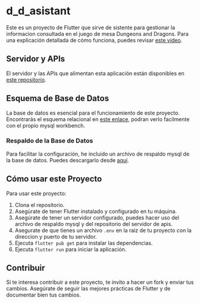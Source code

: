 # d_d_asistant

Este es un proyecto de Flutter que sirve de sistente para gestionar la informacion consultada en el juego de mesa Dungeons and Dragons. Para una explicación detallada de cómo funciona, puedes revisar [este video](https://youtu.be/6qgK6Z1OFk0).

## Servidor y APIs

El servidor y las APIs que alimentan esta aplicación están disponibles en [este repositorio](https://github.com/probhaal69/apiRest).

## Esquema de Base de Datos

La base de datos es esencial para el funcionamiento de este proyecto. Encontrarás el esquema relacional en [este enlace](https://mega.nz/file/RZVwnAoa#SQUrlec3l9qacWF80_Ag8oJOYoIAmSPeGLbIBKifO8w), podran verlo facilmente con el propio mysql workbench.

### Respaldo de la Base de Datos

Para facilitar la configuración, he incluido un archivo de respaldo mysql de la base de datos. Puedes descargarlo desde [aquí](https://mega.nz/file/hYEgTACB#sPvTKGj5NJA9UqB_WoZYKzPXXtl1n3eYB4ZQpP1rFfk).

## Cómo usar este Proyecto

Para usar este proyecto:

1. Clona el repositorio.
3. Asegúrate de tener Flutter instalado y configurado en tu máquina.
4. Asegúrate de tener un servidor configurado, puedes hacer uso del archivo de respaldo mysql y del repositorio del servidor de apis.
5. Asegurate de que tienes un archivo `.env` en la raiz de tu proyecto con la direccion y puerto de tu servidor.
6. Ejecuta `flutter pub get` para instalar las dependencias.
7. Ejecuta `flutter run` para iniciar la aplicación.

## Contribuir

Si te interesa contribuir a este proyecto, te invito a hacer un fork y enviar tus cambios. Asegúrate de seguir las mejores prácticas de Flutter y de documentar bien tus cambios.
